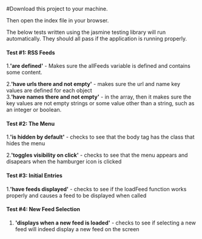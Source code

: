  #Download this project to your machine.

 Then open the index file in your browser. 

 The below tests written using the jasmine testing library
 will run automatically. They should all pass if the application
 is running properly.

 <h4>Test #1: RSS Feeds</h4>

 1.<strong>'are defined'</strong> - Makes sure the allFeeds variable is defined and contains some content.

 2.<strong>'have urls there and not empty'</strong> -  makes sure the url and name key values are defined for each object<br>
 3.<strong>'have names there and not empty'</strong> -  in the array, then it makes sure the key values are not empty strings or
         						                  some value other than a string, such as an integer or boolean.


 <h4>Test #2: The Menu</h4>

 1.<strong>'is hidden by default'</strong> - checks to see that the body tag has the class that hides the menu

 2.<strong>'toggles visibility on click'</strong> - checks to see that the menu appears and disapears 
                                        when the hamburger icon is clicked

 <h4>Test #3: Initial Entries</h4>

 1.<strong>'have feeds displayed'</strong> - checks to see if the loadFeed function works properly and causes a feed to be displayed when                         called

 <h4>Test #4: New Feed Selection</h4>

 1. <strong>'displays when a new feed is loaded'</strong> - checks to see if selecting a new feed will indeed display a new feed on the screen

